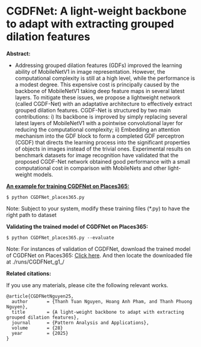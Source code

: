 # CGDFNet: A light-weight backbone to adapt with extracting grouped dilation features

**Abstract:**

* Addressing grouped dilation features (GDFs) improved the learning ability of
MobileNetV1 in image representation. However, the computational complexity
is still at a high level, while the performance is a modest degree. This expensive cost is principally caused by the backbone of MobileNetV1 taking deep
feature maps in several latest layers. To mitigate these issues, we propose a lightweight network (called CGDF-Net) with an adaptative architecture to effectively
extract grouped dilation features. CGDF-Net is structured by two main contributions: i) Its backbone is improved by simply replacing several latest layers of
MobileNetV1 with a pointwise convolutional layer for reducing the computational
complexity; ii) Embedding an attention mechanism into the GDF block to form
a completed GDF perceptron (CGDF) that directs the learning process into the
significant properties of objects in images instead of the trivial ones. Experimental results on benchmark datasets for image recognition have validated that the
proposed CGDF-Net network obtained good performance with a small computational cost in comparison with MobileNets and other light-weight models.

<u>**An example for training CGDFNet on Places365:**</u>

```
$ python CGDFNet_places365.py
```
Note: Subject to your system, modify these training files (*.py) to have the right path to dataset

**Validating the trained model of CGDFNet on Places365:**
```
$ python CGDFNet_places365.py --evaluate
```
Note: For instances of validation of CGDFNet, download the trained model of CGDFNet on Places365: [Click here](https://drive.google.com/file/d/1BpoTBLcdAFwFVVv4dZJ5NxslqKcq5AQ8/view?usp=drive_link). And then locate the downloaded file at ./runs/CGDFNet_g1_/

**Related citations:**

If you use any materials, please cite the following relevant works.

```
@article{CGDFNetNguyen25,
  author       = {Thanh Tuan Nguyen, Hoang Anh Pham, and Thanh Phuong Nguyen},
  title        = {A light-weight backbone to adapt with extracting grouped dilation features},
  journal      = {Pattern Analysis and Applications},
  volume       = {28}
  year         = {2025}
}
```

